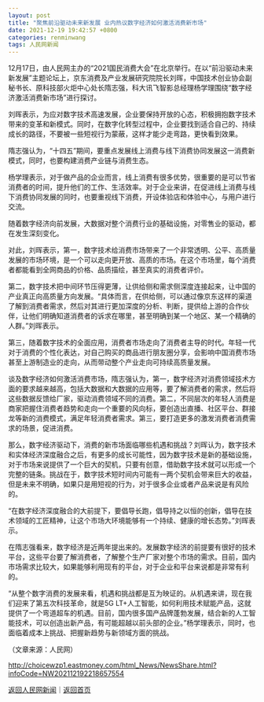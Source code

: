 ```yaml
---
layout: post
title: "聚焦前沿驱动未来新发展 业内热议数字经济如何激活消费新市场"
date: 2021-12-19 19:42:57 +0800
categories: renminwang
tags: 人民网新闻
---
```

<p>12月17日，由人民网主办的“2021国民消费大会”在北京举行。在以“前沿驱动未来新发展”主题论坛上，京东消费及产业发展研究院院长刘晖，中国技术创业协会副秘书长、原科技部火炬中心处长隋志强，科大讯飞智影总经理杨学理围绕“数字经济激活消费新市场”进行探讨。</p><p>刘晖表示，为应对数字技术高速发展，企业要保持开放的心态，积极拥抱数字技术带来的变革和新模式。同时，在数字化转型过程中，企业要找到适合自己的、持续成长的路径，不要被一些短视行为蒙蔽，这样才能少走弯路，更快看到效果。</p>
 <p>隋志强认为，“十四五”期间，要重点发展线上消费与线下消费协同发展这一消费新模式，同时，也要构建消费产业链与消费生态。</p>
 <p>杨学理表示，对于做产品的企业而言，线上消费有很多优势，很重要的是可以节省消费者的时间，提升他们的工作、生活效率。对于企业来讲，在促进线上消费与线下消费协同发展的同时，也要重视线下消费，开设体验店和体验中心，与用户进行交流。</p>
 <p>随着数字经济向前发展，大数据对整个消费行业的基础设施，对零售业的驱动，都在发生深刻变化。</p>
 <p>对此，刘晖表示，第一，数字技术给消费市场带来了一个非常透明、公平、高质量发展的市场环境，是一个可以走向更开放、高质的市场。在这个市场里，每个消费者都能看到全网商品的价格、品质描绘，甚至真实的消费者评价。</p>
 <p>第二，数字技术把中间环节压得更薄，让供给侧和需求侧深度连接起来，让中国的产业真正向高质量方向发展。“具体而言，在供给侧，可以通过像京东这样的渠道了解到消费者需求，然后对其进行更加深度的分析、判断，提供给上游的合作伙伴，让他们明确知道消费者的诉求在哪里，甚至明确到某一个地区、某一个精确的人群。”刘晖表示。</p>
 <p>第三，随着数字技术的全面应用，消费者市场走向了消费者主导的时代。年轻一代对于消费的个性化表达，对自己购买的商品进行朋友圈分享，会影响中国消费市场甚至上游制造业的走向，从而带动整个产业走向可持续高质量发展。</p>
 <p>谈及数字经济如何激活消费市场，隋志强认为，第一，数字经济对消费领域技术方面的要求越来越高，包括大数据和大数据的应用等，要了解消费者的需求，然后将这些数据反馈给厂家，驱动消费领域不同的消费。第二，不同层次的年轻人消费是商家把握住消费者趋势和走向一个重要的风向标，要创造出直播、社区平台、群接龙等新的消费模式，满足年轻消费者需求。第三，要打造更多的激发消费者消费需求的场景，促进消费。</p>
 <p>那么，数字经济驱动下，消费的新市场面临哪些机遇和挑战？刘晖认为，数字技术和实体经济深度融合之后，有更多的成长可能性，因为数字技术是新的基础设施，对于市场来说提供了一个巨大的契机，只要有创意，借助数字技术就可以形成一个完整的链条。挑战在于，数字技术短时间内可能有一两个契机会带来巨大的收益，但是未来不明确，如果只是用短视的行为，对于很多企业或者产品来说是有风险的。</p>
 <p>“在数字经济深度融合的大前提下，要倡导长跑，倡导持之以恒的创新，倡导在技术领域的工匠精神，让这个市场大环境能够有一个持续、健康的增长态势。”刘晖表示。</p>
 <p>在隋志强看来，数字经济是近两年提出来的。发展数字经济的前提要有很好的技术平台，这些平台要了解消费者，了解整个生产厂家对整个市场的需求。目前，国内市场需求比较大，如果能够利用现有的平台，对于企业和平台来说都是非常有利的。</p>
 <p>“从整个数字消费的发展来看，机遇和挑战都是互为映证的。从机遇来讲，现在我们迎来了第五次科技革命，就是5G LT+人工智能，如何利用技术赋能产品，这就提供了一个弯道超车的机遇。目前，国内很多国产品牌蓬勃发展，结合新的人工智能技术，可以创造出新产品，有可能超越以前头部的企业。”杨学理表示，同时，也面临着成本上挑战、把握新趋势与新领域方面的挑战。</p><p class="em_media">（文章来源：人民网）</p>

<http://choicewzp1.eastmoney.com/html_News/NewsShare.html?infoCode=NW202112192218657554>

[返回人民网新闻](//finews.withounder.com/category/renminwang.html)｜[返回首页](//finews.withounder.com/)